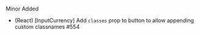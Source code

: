 Minor
Added
- (React) [InputCurrency] Add `classes` prop to button to allow appending custom classnames #554
